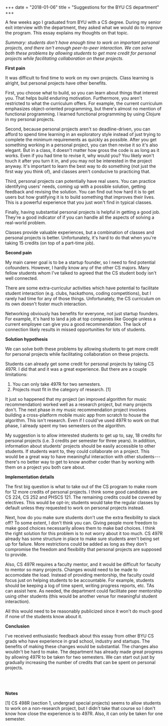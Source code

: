 +++
date = "2018-01-06"
title = "Suggestions for the BYU CS department"
+++

A few weeks ago I graduated from BYU with a CS degree. During my
senior exit interview with the department, they asked what we would do
to improve the program. This essay explains my thoughts on that topic.

*Summary: students don't have enough time to work on important
personal projects, and there isn't enough peer-to-peer interaction. We
can solve both these problems by allowing students to get more credit
for personal projects while facilitating collaboration on these
projects.*

**First pain**

It was difficult to find time to work on my own projects. Class
learning is alright, but personal projects have other benefits.

First, you choose what to build, so you can learn about things that
interest you. That helps build enduring motivation. Furthermore, you
aren't restricted to what the curriculum offers. For
example, the current curriculum emphasizes object-oriented
programming, but there's almost no mention of functional programming.
I learned functional programming by using Clojure in my personal
projects.

Second, because personal projects aren't so deadline-driven, you can
afford to spend time learning in an exploratory style instead of just
trying to complete the minimum requirements as quickly as possible.
After you get something working in a personal project, you can then
revise it so it's also elegant. But in a class, it doesn't matter how
gross the code is as long as it works. Even if you had time to revise
it, why would you? You likely won't touch it after you turn it in, and
you may not be interested in the project anyway. It's important to
learn the best way to do something (not just the first way you think
of), and classes aren't conducive to practicing that.

Third, personal projects can potentially have real users. You
can practice identifying users' needs, coming up with a possible
solution, getting feedback and revising the solution. You can
find out how hard it is to get users but how gratifying it is to build
something that improves their lives. This is a powerful experience
that you just won't find in typical classes.

Finally, having substantial personal projects is helpful in getting a
good job. They're a good indicator of if you can handle all the
aspects of solving a real-world problem.

Classes provide valuable experiences, but a combination of classes and
personal projects is better. Unfortunately, it's hard to do that when
you're taking 15 credits (on top of a part-time job).

**Second pain**

My main career goal is to be a startup founder, so I need to find
potential cofounders. However, I hardly know any of the other CS
majors. Many fellow students whom I've talked to agreed that the CS
student body isn't well connected.

There are some extra-curriculur activities which have potential to
facilitate student interaction (e.g. clubs, hackathons, coding
competitions), but I rarely had time for any of those things.
Unfortunately, the CS curriculum on its own doesn't foster much
interaction. 

Networking obviously has benefits for everyone, not just startup
founders. For example, it's hard to land a job at top companies like
Google unless a current employee can give you a good recommendation.
The lack of connection likely results in missed opportunities for lots
of students.

**Solution hypothesis**

We can solve both these problems by allowing students to get more
credit for personal projects while facilitating collaboration on these
projects.

Students can already get some credit for personal projects by taking
CS 497R. I did that and it was a great experience. But there are a
couple limitations:

 1. You can only take 497R for two semesters.
 2. Projects must fit in the category of research. [1]

It just so happened that my project (an improved algorithm for music
recommendation) worked well as a research project, but many projects
don't. The next phase in my music recommendation project involves
building a cross-platform mobile music app from scratch to house the
algorithm. This isn't research. Even if I could've used 497R to work
on that phase, I already spent my two semesters on the algorithm.

My suggestion is to allow interested students to get up to, say, 18
credits for personal projects (i.e. 3 credits per semester for three
years). In addition, information about students' projects should be
easily accessible to other students. If students want to, they could
collaborate on a project. This would be a great way to have meaningful
interaction with other students---there's no better way to get to know
another coder than by working with them on a project you both care
about.

**Implementation details**

The first big question is what to take out of the CS program to make
room for 12 more credits of personal projects. I think some good
candidates are CS 224, CS 252 and PHSCS 121. The remaining credits
could be covered by electives. This would be opt-in; students would
take the regular classes by default unless they requested to work on
personal projects instead. 

Next, how do you make sure students don't use the extra flexibility to
slack off? To some extent, I don't think you can. Giving people more
freedom to make good choices necessarily allows them to make bad
choices. I think the right solution for this problem is to not worry
about it too much. CS 497R already has some structure in place to make
sure students aren't being set up for failure. More restrictions could
be added as long as they don't compromise the freedom and flexibility
that personal projects are supposed to provide.

Also, CS 497R requires a faculty mentor, and it would be difficult for
faculty to mentor so many projects. Changes would need to be made to
accomodate the load. Instead of providing mentorship, the faculty
could focus just on helping students to be accountable. For example,
students should be keeping a log of time spent, writing progress
reports, etc. TAs can assist here. As needed, the department
could facilitate peer mentorship using other students (this would be
another venue for meaningful student interaction).

All this would need to be reasonably publicized since it won't do
much good if none of the students know about it.

**Conclusion**

I've received enthusiastic feedback about this essay from other BYU CS
grads who have experience in grad school, industry and startups. The
benefits of making these changes would be substantial. The changes
also wouldn't be hard to make. The department has already made great
progress by allowing 497R to be taken for two semesters. We can start
out just by gradually increasing the number of credits that can be
spent on personal projects. 

<br> <br> <br>
**Notes**

[1] CS 498R (section 1, undergrad special projects) seems to allow
students to work on a non-research project, but I didn't take that
course so I don't know how close the experience is to 497R. Also, it
can only be taken for one semester.
